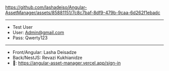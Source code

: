 https://github.com/lashadeiso/Angular-AssetManager/assets/85881151/7c8c7baf-8df9-479b-9caa-6d262f1ebadc

------------------------------
- Test User
- User: Admin@gmail.com
- Pass: Qwerty123

-----------------------------
- Front/Angular: Lasha Deisadze 
- Back/NestJS: Revazi Kukhianidze
- 🔗: https://angular-asset-manager.vercel.app/sign-in
